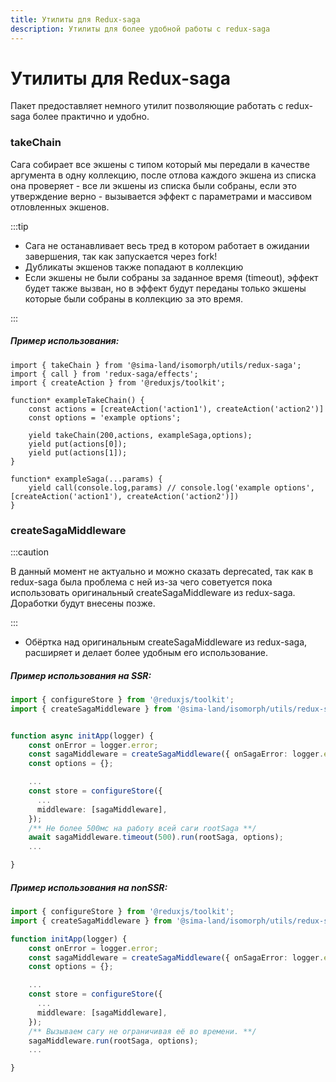 ```yaml
---
title: Утилиты для Redux-saga
description: Утилиты для более удобной работы с redux-saga
---
```

# Утилиты для Redux-saga

Пакет предоставляет немного утилит позволяющие работать с redux-saga более практично и удобно.

### takeChain

Сага собирает все экшены с типом который мы передали в качестве аргумента в одну коллекцию, после отлова каждого экшена из списка она проверяет - все ли экшены из списка были собраны, если это утверждение верно - вызывается эффект с параметрами и массивом отловленных экшенов.

:::tip

- Сага не останавливает весь тред в котором работает в ожидании завершения, так как запускается через fork!
- Дубликаты экшенов также попадают в коллекцию
- Если экшены не были собраны за заданное время (timeout), эффект будет также вызван, но в эффект будут переданы только экшены которые были собраны в коллекцию за это время.
  
:::

##### Пример использования:

```tsx
import { takeChain } from '@sima-land/isomorph/utils/redux-saga';
import { call } from 'redux-saga/effects';
import { createAction } from '@reduxjs/toolkit';

function* exampleTakeChain() {
    const actions = [createAction('action1'), createAction('action2')]
    const options = 'example options';

    yield takeChain(200,actions, exampleSaga,options);
    yield put(actions[0]);
    yield put(actions[1]);
}

function* exampleSaga(...params) {
    yield call(console.log,params) // console.log('example options',[createAction('action1'), createAction('action2')])
}

```

### createSagaMiddleware

:::caution

В данный момент не актуально и можно сказать deprecated, так как в redux-saga была проблема с ней из-за чего советуется пока использовать оригинальный createSagaMiddleware из redux-saga.
Доработки будут внесены позже.

:::

- Обёртка над оригинальным createSagaMiddleware из redux-saga, расширяет и делает более удобным его использование.

##### Пример использования на SSR:

```ts
import { configureStore } from '@reduxjs/toolkit';
import { createSagaMiddleware } from '@sima-land/isomorph/utils/redux-saga';


function async initApp(logger) {
    const onError = logger.error;
    const sagaMiddleware = createSagaMiddleware({ onSagaError: logger.error });
    const options = {};

    ...
    const store = configureStore({
      ...
      middleware: [sagaMiddleware],
    });
    /** Не более 500мс на работу всей саги rootSaga **/
    await sagaMiddleware.timeout(500).run(rootSaga, options);
    ...

}

```

##### Пример использования на nonSSR:

```ts
import { configureStore } from '@reduxjs/toolkit';
import { createSagaMiddleware } from '@sima-land/isomorph/utils/redux-saga';

function initApp(logger) {
    const onError = logger.error;
    const sagaMiddleware = createSagaMiddleware({ onSagaError: logger.error });
    const options = {};

    ...
    const store = configureStore({
      ...
      middleware: [sagaMiddleware],
    });
    /** Вызываем сагу не ограничивая её во времени. **/
    sagaMiddleware.run(rootSaga, options);
    ...

}

```
